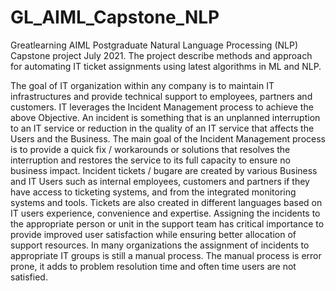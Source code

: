 # GL_AIML_Capstone_NLP
Greatlearning AIML Postgraduate Natural Language Processing (NLP) Capstone project July 2021. The project describe methods and approach for automating IT ticket assignments using latest algorithms in ML and NLP. 

The goal of IT organization within any company is to maintain IT infrastructures and provide technical support to employees, partners and customers. IT leverages the Incident Management process to achieve the above Objective. An incident is something that is an unplanned interruption to an IT service or reduction in the quality of an IT service that affects the Users and the Business. The main goal of the Incident Management process is to provide a quick fix / workarounds or solutions that  resolves the interruption and restores the service to its full capacity to ensure no business impact. 
Incident tickets / bugare are created by various Business and IT Users such as internal employees, customers and partners if they have access to ticketing systems, and from the integrated monitoring systems and tools. Tickets are also created in different languages based on IT users experience, convenience and expertise.
Assigning the incidents to the appropriate person or unit in the support team has critical importance to provide improved user satisfaction while ensuring better allocation of support resources. In many organizations the assignment of incidents to appropriate IT groups is still a manual process. The manual process is error prone, it adds to problem resolution time and often time users are not satisfied. 
 
